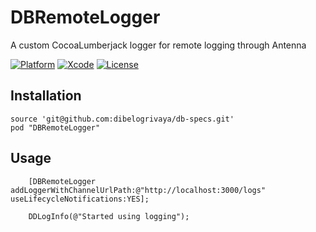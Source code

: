 # DBRemoteLogger
A custom CocoaLumberjack logger for remote logging through Antenna

[![Platform](https://img.shields.io/badge/platform-iOS-lightgrey.svg?style=flat)](https://github.com/dibelogrivaya/DBRemoteLogger)
[![Xcode](https://img.shields.io/badge/Xcode-8.0-blue.svg?style=flat)](https://developer.apple.com/xcode)
[![License](https://img.shields.io/github/license/mashape/apistatus.svg?style=flat)](https://github.com/dibelogrivaya/DBRemoteLogger)

## Installation

```objc
source 'git@github.com:dibelogrivaya/db-specs.git'
pod "DBRemoteLogger" 
```

## Usage

```objc
    [DBRemoteLogger addLoggerWithChannelUrlPath:@"http://localhost:3000/logs" useLifecycleNotifications:YES];
    
    DDLogInfo(@"Started using logging");
```
